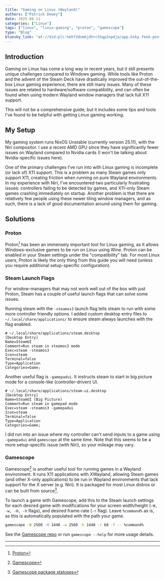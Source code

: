 ```yaml
---
title: "Gaming on Linux (Wayland)"
authors: ["Patrick Dewey"]
date: 2025-08-11
categories: ["Linux"]
tags: ["linux", "linux-gaming", "proton", "gamescope"]
type: "Blog"
bluesky_link: "at://did:plc:hm5f3dnm6jdhrc55qp2npdja/app.bsky.feed.post/3lw3fp652gc2l"
---
```


## Introduction

Gaming on Linux has come a long way in recent years, but it still presents unique challenges compared to Windows gaming. While tools like Proton and the advent of the Steam Deck have drastically improved the out-of-the-box Linux gaming experience, there are still many issues. Many of these issues are related to hardware/software compatibility, and can often be found when using modern Wayland window managers that lack full X11 support.

This will not be a comprehensive guide, but it includes some tips and tools I've found to be helpful with getting Linux gaming working.

## My Setup

My gaming system runs NixOS Unstable (currently version 25.11), with the Niri compositor. I use a recent AMD GPU since they have significantly fewer issues on Wayland compared to Nvidia cards (I won't be talking about Nvidia-specific issues here).

One of the primary challenges I've run into with Linux gaming is incomplete (or lack of) X11 support. This is a problem as many Steam games only support X11, creating friction when running on pure Wayland environments. In my experience with Niri, I've encountered two particularly frustrating issues: controllers failing to be detected by games, and X11-only Steam games crashing immediately on startup. Another problem is that there are relatively few people using these newer tiling window managers, and as such, there is a lack of good documentation around using them for gaming.

## Solutions

### Proton

Proton[^proton] has been an immensely important tool for Linux gaming, as It allows Windows-exclusive games to be run on Linux using Wine. Proton can be enabled in your Steam settings under the "compatibility" tab. For most Linux users, Proton is likely the only thing from this guide you will need (unless you require additional setup-specific configuration).

### Steam Launch Flags

For window-managers that may not work well out of the box with just Proton, Steam has a couple of useful launch flags that can solve some issues.

Running steam with the `-steamos3` launch flag tells steam to run with some more controller friendly options. I added custom desktop entry files to `~/.local/share/applications/` to ensure steam always launches with the flag enabled.

```desktop
# ~/.local/share/applications/steam.desktop
[Desktop Entry]
Name=SteamUI
Comment=Run steam in steamos3 mode
Exec=steam -steamos3
Icon=steam
Terminal=false
Type=Application
Categories=Game;
```

Another useful flag is `-gamepadui`. It instructs steam to start in big picture mode for a console-like (controller-driven) UI.

```desktop
# ~/.local/share/applications/steam-ui.desktop
[Desktop Entry]
Name=SteamUI (Big Picture)
Comment=Run steam in gamepad mode
Exec=steam -steamos3 -gamepadui
Icon=steam
Terminal=false
Type=Application
Categories=Game;
```

I did run into an issue where my controller can't send inputs to a game using `-gamepadui` and `gamescope` at the same time. Note that this seems to be a more setup-specific issue (with Niri), so your mileage may vary.

### Gamescope

Gamescope[^gamescope] is another useful tool for running games in a Wayland environment. It runs X11 applications with XWayland, allowing Steam games (and other X-only applications) to be run in Wayland environments that lack support for the X server (e.g. Niri). It is packaged for most Linux distros or can be built from source[^gamescope-packages].

To launch a game with Gamescope, add this to the Steam launch settings for each desired game with modifications for your screen width/height (`-W, -w, -H, -h` flags), and desired frame-rate (`-r` flag). Leave `%command%` as is, as this is automatically populated with the path your game.
```sh
gamescope -W 2560 -H 1440 -w 2560 -h 1440 -r 60 -f -- %command%
```

See the [Gamescope repo](https://github.com/ValveSoftware/gamescope) or run `gamescope --help` for more usage details.

---

[^proton]: [Proton](https://github.com/ValveSoftware/Proton)
[^gamescope]: [Gamescope](https://github.com/ValveSoftware/gamescope)

[^gamescope-packages]: [Gamescope package statuses](https://github.com/ValveSoftware/gamescope?tab=readme-ov-file#status-of-gamescope-packages)

